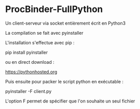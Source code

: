# ProcBinder-FullPython
Un client-serveur via socket entièrement écrit en Python3 




La compilation se fait avec pyinstaller

L'installation s'effectue avec pip :

pip install pyinstaller

ou en direct download :

https://pythonhosted.org 





Puis ensuite pour packer le script python en exécutable :

pyinstaller -F client.py

L'option F permet de spécifier que l'on souhaite un seul fichier
